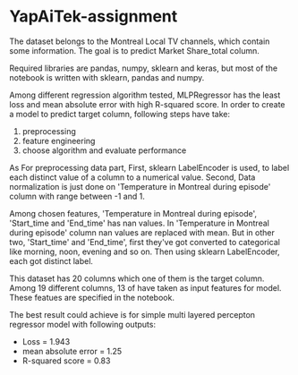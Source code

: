 # YapAiTek-assignment
The dataset belongs to the Montreal Local TV channels, which contain some information. The goal is to predict Market Share_total column.

Required libraries are pandas, numpy, sklearn and keras, but most of the notebook is written with sklearn, pandas and numpy.

Among different regression algorithm tested, MLPRegressor has the least loss and mean absolute error with high R-squared score.
In order to create a model to predict target column, following steps have take:
1. preprocessing
2. feature engineering
3. choose algorithm and evaluate performance

As For preprocessing data part, First, sklearn LabelEncoder is used, to label each distinct value of a column to a numerical value. Second, Data normalization is just done on 'Temperature in Montreal during episode' column with range between -1 and 1.

Among chosen features, 'Temperature in Montreal during episode', 'Start_time and 'End_time' has nan values. In 'Temperature in Montreal during episode' column nan values are replaced with mean. But in other two, 'Start_time' and 'End_time', first they've got converted to categorical like morning, noon, evening and so on. Then using sklearn LabelEncoder, each got distinct label.

This dataset has 20 columns which one of them is the target column. Among 19 different columns, 13 of have taken as input features for model. These featues are specified in the notebook.

The best result could achieve is for simple multi layered percepton regressor model with following outputs:
- Loss = 1.943
- mean absolute error = 1.25
- R-squared score = 0.83

